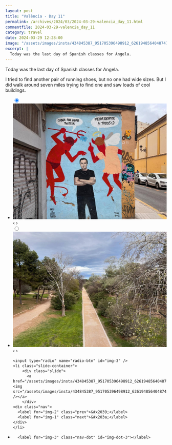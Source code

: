 ```yaml
---
layout: post
title: "València - Day 11"
permalink: /archives/2024/03/2024-03-29-valencia_day_11.html
commentfile: 2024-03-29-valencia_day_11
category: travel
date: 2024-03-29 12:28:00
image: "/assets/images/insta/434845387_951705396498912_6261948564048747699_n_17867863902092911.jpg"
excerpt: |
  Today was the last day of Spanish classes for Angela.
---
```


Today was the last day of Spanish classes for Angela.

I tried to find another pair of running shoes, but no one had wide sizes. But I did walk around seven miles trying to find one and saw loads of cool buildings.

<ul class="slides">
    <input type="radio" name="radio-btn" id="img-1" checked="checked" />
    <li class="slide-container">
        <div class="slide">
          <a href="/assets/images/insta/434860298_1510752876149454_491255156116763925_n_18030030604799001.jpg"><img src="/assets/images/insta/434860298_1510752876149454_491255156116763925_n_18030030604799001.jpg" /></a>
        </div>
    <div class="nav">
      <label for="img-3" class="prev">&#x2039;</label>
      <label for="img-2" class="next">&#x203a;</label>
    </div>
    </li>
        <input type="radio" name="radio-btn" id="img-2"  />
    <li class="slide-container">
        <div class="slide">
          <a href="/assets/images/insta/434860298_408801945084525_8958786555168175659_n_17956148594717030.jpg"><img src="/assets/images/insta/434860298_408801945084525_8958786555168175659_n_17956148594717030.jpg" /></a>
        </div>
    <div class="nav">
      <label for="img-1" class="prev">&#x2039;</label>
      <label for="img-3" class="next">&#x203a;</label>
    </div>
    </li>
    
    <input type="radio" name="radio-btn" id="img-3" />
    <li class="slide-container">
        <div class="slide">
          <a href="/assets/images/insta/434845387_951705396498912_6261948564048747699_n_17867863902092911.jpg"><img src="/assets/images/insta/434845387_951705396498912_6261948564048747699_n_17867863902092911.jpg" /></a>
        </div>
    <div class="nav">
      <label for="img-2" class="prev">&#x2039;</label>
      <label for="img-1" class="next">&#x203a;</label>
    </div>
    </li>
			
<li class="nav-dots">
      <label for="img-1" class="nav-dot" id="img-dot-1"></label>
      <label for="img-2" class="nav-dot" id="img-dot-2"></label>

      <label for="img-3" class="nav-dot" id="img-dot-3"></label>

</li>
</ul>
